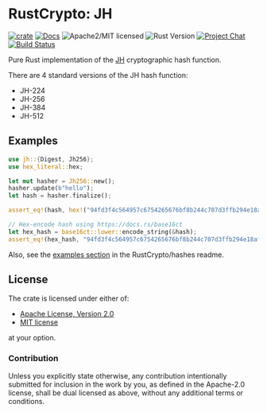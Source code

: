 # RustCrypto: JH

[![crate][crate-image]][crate-link]
[![Docs][docs-image]][docs-link]
![Apache2/MIT licensed][license-image]
![Rust Version][rustc-image]
[![Project Chat][chat-image]][chat-link]
[![Build Status][build-image]][build-link]

Pure Rust implementation of the [JH] cryptographic hash function.

There are 4 standard versions of the JH hash function:

* JH-224
* JH-256
* JH-384
* JH-512

## Examples

```rust
use jh::{Digest, Jh256};
use hex_literal::hex;

let mut hasher = Jh256::new();
hasher.update(b"hello");
let hash = hasher.finalize();

assert_eq!(hash, hex!("94fd3f4c564957c6754265676bf8b244c707d3ffb294e18af1f2e4f9b8306089"));

// Hex-encode hash using https://docs.rs/base16ct
let hex_hash = base16ct::lower::encode_string(&hash);
assert_eq!(hex_hash, "94fd3f4c564957c6754265676bf8b244c707d3ffb294e18af1f2e4f9b8306089");
```

Also, see the [examples section] in the RustCrypto/hashes readme.

## License

The crate is licensed under either of:

* [Apache License, Version 2.0](http://www.apache.org/licenses/LICENSE-2.0)
* [MIT license](http://opensource.org/licenses/MIT)

at your option.

### Contribution

Unless you explicitly state otherwise, any contribution intentionally submitted
for inclusion in the work by you, as defined in the Apache-2.0 license, shall be
dual licensed as above, without any additional terms or conditions.

[//]: # (badges)

[crate-image]: https://img.shields.io/crates/v/jh.svg
[crate-link]: https://crates.io/crates/jh
[docs-image]: https://docs.rs/jh/badge.svg
[docs-link]: https://docs.rs/jh/
[license-image]: https://img.shields.io/badge/license-Apache2.0/MIT-blue.svg
[rustc-image]: https://img.shields.io/badge/rustc-1.85+-blue.svg
[chat-image]: https://img.shields.io/badge/zulip-join_chat-blue.svg
[chat-link]: https://rustcrypto.zulipchat.com/#narrow/stream/260041-hashes
[build-image]: https://github.com/RustCrypto/hashes/actions/workflows/jh.yml/badge.svg?branch=master
[build-link]: https://github.com/RustCrypto/hashes/actions/workflows/jh.yml?query=branch:master

[//]: # (general links)

[JH]: https://en.wikipedia.org/wiki/JH_(hash_function)
[examples section]: https://github.com/RustCrypto/hashes#Examples
